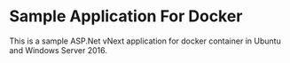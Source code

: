 # Sample Application For Docker
This is a sample ASP.Net vNext application for docker container in Ubuntu and Windows Server 2016.
